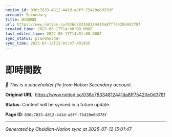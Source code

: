 ```yaml
---
notion_id: 036c7833-4812-441d-a8ff-75420e0d378f
account: Secondary
title: 即時関数
url: https://www.notion.so/036c78334812441da8ff75420e0d378f
created_time: 2022-05-17T14:00:00.000Z
last_edited_time: 2022-05-17T14:01:00.000Z
sync_status: placeholder
sync_time: 2025-07-12T15:01:47.491835
---
```


# 即時関数

*🔄 This is a placeholder file from Notion Secondary account.*

**Original URL**: https://www.notion.so/036c78334812441da8ff75420e0d378f

**Status**: Content will be synced in a future update.

**Page ID**: `036c7833-4812-441d-a8ff-75420e0d378f`

---

*Generated by Obsidian-Notion sync at 2025-07-12 15:01:47*

